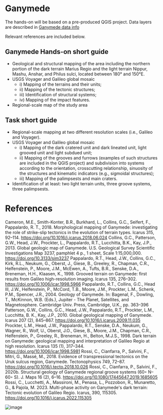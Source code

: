 # Ganymede

The hands-on will be based on a pre-produced QGIS project. Data layers are described in [Ganymede data info](ganymede_data_info_2024-GMAP-winter-school.md)

Relevant references are included below.

## Ganymede Hands-on short guide

* Geological and structural mapping of the area including the northern portion of the dark terrain Marius Regio and the light terrain Nippur, Mashu, Anshar, and Philus sulci, located between 180° and 150°E.
* USGS Voyager and Galileo global mosaic
  * i) Mapping of the terrains and their units;
  * ii) Mapping of the tectonic structures;
  * iii) Identification of structural systems;
  * iv) Mapping of the impact features.
* Regional-scale map of the study area


## Task short guide

*	Regional-scale mapping at two different resolution scales (i.e., Galileo and Voyager).
* USGS Voyager and Galileo global mosaic
  * i) Mapping of the dark cratered unit and dark lineated unit, light grooved unit and light subdued unit;
  * ii) Mapping of the grooves and furrows (examples of such structures are included in the QGIS project) and subdivision into systems according to the orientation, crosscutting relationship, sinuosity of the structures and kinematic indicators (e.g., sigmoidal structures);
  * iii) Mapping of the palimpsests and main craters.
* Identification of at least: two light terrain units, three groove systems, three palimpsests.




# References

Cameron, M.E., Smith-Konter, B.R., Burkhard, L., Collins, G.C., Seifert, F., Pappalardo, R. T., 2018. Morphological mapping of Ganymede: investigating the role of strike-slip tectonics in the evolution of terrain types. Icarus 315, 92–114. https://doi.org/10.1016/j.icarus.2018.06.024
Collins, G.C., Patterson, G.W., Head, J.W., Prockter, L., Pappalardo, R.T., Lucchitta, B.K., Kay, J.P., 2013. Global geologic map of Ganymede. U.S. Geological Survey Scientific Investigations Map 3237, pamphlet 4 p., 1 sheet, Scale 1:15,000,000. https://doi.org/10.3133/sim3237
Pappalardo, R.T., Head, J.W., Collins, G.C., Kirk, R.L., Neukum, G., Oberst, J., Giese, B., Greeley, R., Chapman, C.R., Helfenstein, P., Moore, J.M., McEwen, A., Tufts, B.R., Senske, D.A., Breneman, H.H., Klaasen, K., 1998. Grooved terrain on Ganymede: first results from Galileo high-resolution imaging. Icarus 135, 276–302. https://doi.org/10.1006/icar.1998.5966
Pappalardo, R.T., Collins, G.C., Head III, J.W., Helfenstein, P., McCord, T.B., Moore, J.M., Prockter, L.M., Schenk, P.M., Spencer, J.R., 2004. Geology of Ganymede. In: Bagenal, F., Dowling, T., McKinnon, W.B. (Eds.), Jupiter - The Planet, Satellites, and Magnetosphere. Cambridge Univ. Press, Cambridge, U.K., pp. 363–396
Patterson, G.W., Collins, G.C., Head, J.W., Pappalardo, R.T., Prockter, L.M., Lucchitta, B. K., Kay, J.P., 2010. Global geological mapping of Ganymede. Icarus 207 (2), 845–867. https://doi.org/10.1016/j.icarus.2009.11.035
Prockter, L.M., Head, J.W., Pappalardo, R.T., Senske, D.A., Neukum, G., Wagner, R., Wolf, U., Oberst, J.O., Giese, B., Moore, J.M., Chapman, C.R., Helfenstein, P., Greeley, R., Breneman, H., Belton, M.J.S., 1998. Dark terrain on Ganymede: geological mapping and interpretation of Galileo Regio at high resolution. Icarus 135 (1), 317–344. https://doi.org/10.1006/icar.1998.5981
Rossi, C., Cianfarra, P., Salvini, F., Mitri, G., Massé, M., 2018. Evidence of transpressional tectonics on the Uruk sulcus region, Ganymede. Tectonophysics 749, 72–87. https://doi.org/10.1016/j.tecto.2018.10.026
Rossi, C., Cianfarra, P., Salvini, F., 2020b. Structural geology of Ganymede regional groove systems (60◦ N–60◦ S). J. Maps 16 (2), 6–16. https://doi.org/10.1080/17445647.2019.1685605
Rossi, C., Lucchetti, A., Massironi, M., Penasa, L., Pozzobon, R., Munaretto, G., & Pajola, M. 2023. Multi-phase activity on Ganymede's dark terrain: Tectonic evolution of Galileo Regio. Icarus, 390, 115305. https://doi.org/10.1016/j.icarus.2022.115305

![image](https://github.com/europlanet-gmap/winter-school-2024/assets/5766599/27594c4a-78ab-494b-a318-e324370b5954)

